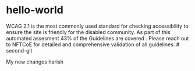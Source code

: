 # hello-world



WCAG 2.1 is the most commonly used standard for checking accessibility to ensure the site is friendly for the disabled community. As part of this automated assesment 43% of the Guidelines are covered . Please reach out to NFTCoE for detailed and comprehensive validation of all guidelines.
#   s e c o n d - g i t 
 
 



My new changes harish